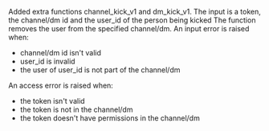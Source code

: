 Added extra functions channel_kick_v1 and dm_kick_v1.
The input is a token, the channel/dm id and the user_id of the person being kicked
The function removes the user from the specified channel/dm.
An input error is raised when:
- channel/dm id isn't valid
- user_id is invalid
- the user of user_id is not part of the channel/dm

An access error is raised when:
- the token isn't valid
- the token is not in the channel/dm
- the token doesn't have permissions in the channel/dm